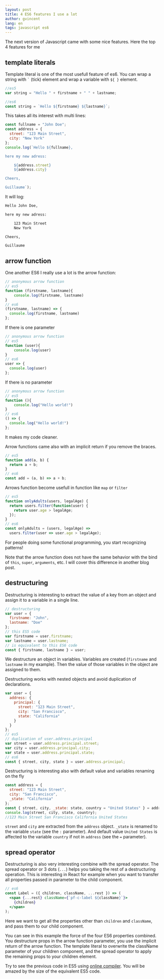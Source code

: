 ```yaml
---
layout: post
title: 4 ES6 features I use a lot
author: gvincent
lang: en
tags: javascript es6
---
```


The next version of Javascript came with some nice features. Here the top 4 features for me

## template literals

Template literal is one of the most usefull feature of es6. You can wrap a string with `` ` `` (tick) element and wrap a variable with `${ }` element.

```js
//es5
var string = "Hello " + firstname + " " + lastname;

//es6
const string = `Hello ${firstname} ${lastname}`;
```

This takes all its interest with multi lines:

```js
const fullname = "John Doe";
const address = {
  street: "123 Main Street",
  city: "New York"
};
console.log(`Hello ${fullname},

here my new adress:

    ${address.street}
    ${address.city}

Cheers,

Guillaume`);
```

It will log:

```bash
Hello John Doe,

here my new adress:

    123 Main Street
    New York

Cheers,

Guillaume
```

## arrow function

One another ES6 I really use a lot is the arrow function:

```js
// anonymous arrow function
// es5
function (firstname, lastname){
    console.log(firstname, lastname)
}
// es6
(firstname, lastname) => {
  console.log(firstname, lastname)
};
```

If there is one parameter

```js
// anonymous arrow function
// es5
function (user){
    console.log(user)
}
// es6
user => {
  console.log(user)
};
```

If there is no parameter

```js
// anonymous arrow function
// es5
function (){
    console.log("Hello world!")
}
// es6
() => {
  console.log("Hello world!")
};
```

It makes my code cleaner.

Arrow functions came also with an implicit return if you remove the braces.

```js
// es5
function add(a, b) {
  return a + b;
}
// es6
const add = (a, b) => a + b;
```

Arrows function become usefull in function like `map` or `filter`

```js
// es5
function onlyAdults(users, legalAge) {
  return users.filter(function(user) {
    return user.age > legalAge;
  });
}
// es6
const onlyAdults = (users, legalAge) =>
  users.filter(user => user.age > legalAge);
```

For people doing some functional programming, you start recognizing patterns!

Note that the arrow function does not have the same behavior with the bind of `this`, `super`, `arguments`, etc. I will cover this difference in another blog post.

## destructuring

Destructuring is interesting to extract the value of a key from an object and assign it to a variable in a single line.

```js
// destructuring
var user = {
  firstname: "John",
  lastname: "Doe"
};
// this ES5 code
var firstname = user.firstname;
var lastname = user.lastname;
// is equivalent to this ES6 code
const { firstname, lastname } = user;
```

We destructure an object in variables. Variables are created (`firstname` and `lastname` in my example). Then the value of those variables in the object are assigned to them.

Destructuring works with nested objects and avoid duplication of declarations.

```js
var user = {
  address: {
    principal: {
      street: "123 Main Street",
      city: "San Francisco",
      state: "California"
    }
  }
};
// es5
// duplication of user.address.principal
var street = user.address.principal.street;
var city = user.address.principal.city;
var state = user.address.principal.state;
// es6
const { street, city, state } = user.address.principal;
```

Destructuring is interesting also with default value and variables renaming on the fly

```js
const address = {
  street: "123 Main Street",
  city: "San Francisco",
  _state: "California"
};
const { street, city, _state: state, country = "United States" } = address;
console.log(street, city, state, country);
//123 Main Street San Francisco California United States
```

`street` and `city` are extracted from the `address` object. `_state` is renamed to the variable `state` (see the `:` parameter).
And default value `United States` is affected to the variable `country` if not in `address` (see the `=` parameter).

## spread operator

Destructuring is also very interesting combine with the spread operator. The spread operator or 3 dots (`...`) helps you taking the rest of a destructuring operation. This is interesting in React for example when you want to transfer all properties passed in parameter to the child component.

```jsx
// es6
const Label = ({ children, className, ...rest }) => (
  <span {...rest} className={`pf-c-label ${className}`}>
    {children}
  </span>
);
```

Here we want to get all the properties other than `children` and `className`, and pass them to our child component.

You can see in this example the force of the four ES6 properties combined. You destructure props in the arrow function parameter, you use the implicit return of the arrow function. The template literal to overwrite the className parameter of your children component, and the spread operator to apply the remaining props to your children element.

Try to see the previous code in ES5 using [online compiler](https://babeljs.io/repl). You will be amazed by the size of the equivalent ES5 code.

